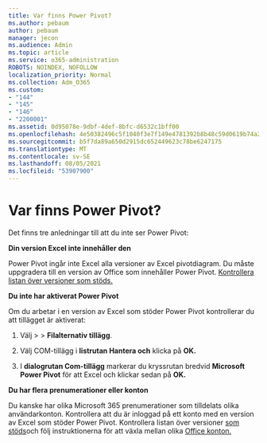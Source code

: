 ```yaml
---
title: Var finns Power Pivot?
ms.author: pebaum
author: pebaum
manager: jecon
ms.audience: Admin
ms.topic: article
ms.service: o365-administration
ROBOTS: NOINDEX, NOFOLLOW
localization_priority: Normal
ms.collection: Adm_O365
ms.custom:
- "144"
- "145"
- "146"
- "2200001"
ms.assetid: 0d95078e-9dbf-4def-8bfc-d6532c1bff00
ms.openlocfilehash: 4e50382496c5f1040f3e7f149e4781392b8b48c59d0619b74a20ea324ebc8995
ms.sourcegitcommit: b5f7da89a650d2915dc652449623c78be6247175
ms.translationtype: MT
ms.contentlocale: sv-SE
ms.lasthandoff: 08/05/2021
ms.locfileid: "53907900"
---
```

# <a name="where-is-power-pivot"></a>Var finns Power Pivot?

Det finns tre anledningar till att du inte ser Power Pivot:
  
**Din version Excel inte innehåller den**
  
Power Pivot ingår inte Excel alla versioner av Excel pivotdiagram. Du måste uppgradera till en version av Office som innehåller Power Pivot. [Kontrollera listan över versioner som stöds.](https://support.office.com/article/aa64e217-4b6e-410b-8337-20b87e1c2a4b.aspx)
  
**Du inte har aktiverat Power Pivot**
  
Om du arbetar i en version av Excel som stöder Power Pivot kontrollerar du att tillägget är aktiverat:
  
1. Välj  \>  \> **Filalternativ tillägg**.

2. Välj  COM-tillägg i **listrutan Hantera och** klicka på **OK.**

3. I **dialogrutan Com-tillägg** markerar du kryssrutan bredvid **Microsoft Power Pivot** för att Excel och klickar sedan på **OK.**

**Du har flera prenumerationer eller konton**
  
Du kanske har olika Microsoft 365 prenumerationer som tilldelats olika användarkonton. Kontrollera att du är inloggad på ett konto med en version av Excel som stöder Power Pivot. Kontrollera listan över versioner [som stöds](https://support.office.com/article/aa64e217-4b6e-410b-8337-20b87e1c2a4b.aspx)och följ instruktionerna för att växla mellan olika [Office konton.](https://support.office.com/article/b9582171-fd1f-4284-9846-bdd72bb28426.aspx#BKMK_WebSwitchAccounts)
